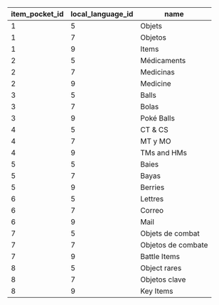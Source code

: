 | item_pocket_id | local_language_id |        name        |
|----------------|-------------------|--------------------|
| 1              | 5                 | Objets             |
| 1              | 7                 | Objetos            |
| 1              | 9                 | Items              |
| 2              | 5                 | Médicaments        |
| 2              | 7                 | Medicinas          |
| 2              | 9                 | Medicine           |
| 3              | 5                 | Balls              |
| 3              | 7                 | Bolas              |
| 3              | 9                 | Poké Balls         |
| 4              | 5                 | CT & CS            |
| 4              | 7                 | MT y MO            |
| 4              | 9                 | TMs and HMs        |
| 5              | 5                 | Baies              |
| 5              | 7                 | Bayas              |
| 5              | 9                 | Berries            |
| 6              | 5                 | Lettres            |
| 6              | 7                 | Correo             |
| 6              | 9                 | Mail               |
| 7              | 5                 | Objets de combat   |
| 7              | 7                 | Objetos de combate |
| 7              | 9                 | Battle Items       |
| 8              | 5                 | Object rares       |
| 8              | 7                 | Objetos clave      |
| 8              | 9                 | Key Items          |
